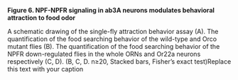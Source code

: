 **Figure 6. NPF-NPFR signaling in ab3A neurons modulates behavioral attraction to food odor**

A schematic drawing of the single-fly attraction behavior assay (A). The quantification of the food searching behavior of the wild-type and Orco mutant flies (B). The quantification of the food searching behavior of the NPFR down-regulated flies in the whole ORNs and Or22a neurons respectively (C, D). (B, C, D. n≥20, Stacked bars, Fisher’s exact test)Replace this text with your caption